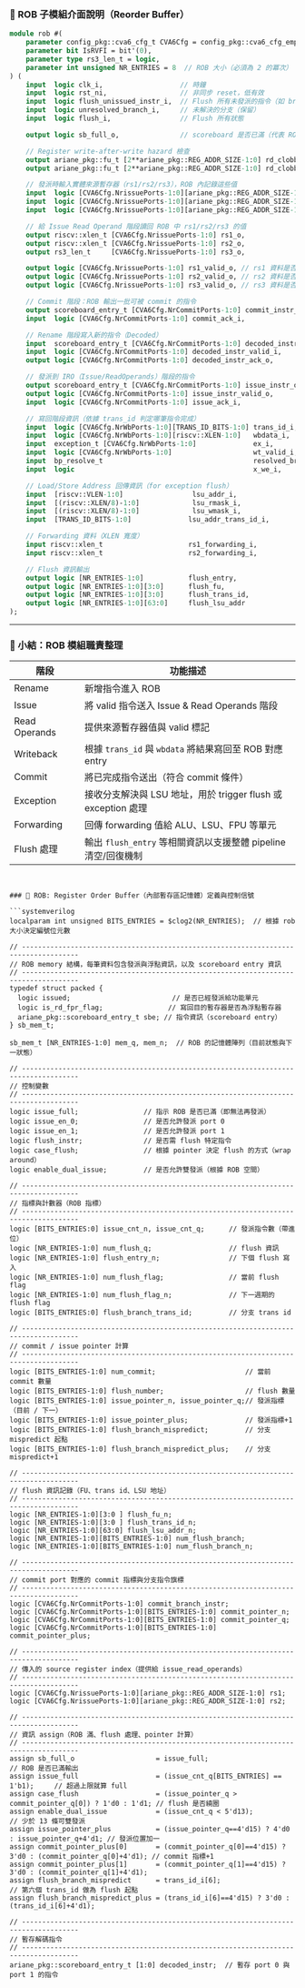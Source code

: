 ### 🧠 ROB 子模組介面說明（Reorder Buffer）

```systemverilog
module rob #(
    parameter config_pkg::cva6_cfg_t CVA6Cfg = config_pkg::cva6_cfg_empty,
    parameter bit IsRVFI = bit'(0),
    parameter type rs3_len_t = logic,
    parameter int unsigned NR_ENTRIES = 8  // ROB 大小（必須為 2 的冪次）
) (
    input  logic clk_i,                   // 時鐘
    input  logic rst_ni,                  // 非同步 reset，低有效
    input  logic flush_unissued_instr_i,  // Flush 所有未發派的指令（如 branch mispredict）
    input  logic unresolved_branch_i,     // 未解決的分支（保留）
    input  logic flush_i,                 // Flush 所有狀態

    output logic sb_full_o,               // scoreboard 是否已滿（代表 ROB 滿了）

    // Register write-after-write hazard 檢查
    output ariane_pkg::fu_t [2**ariane_pkg::REG_ADDR_SIZE-1:0] rd_clobber_gpr_o, // 每個 GPR 寄存器目前的寫入來源功能單元
    output ariane_pkg::fu_t [2**ariane_pkg::REG_ADDR_SIZE-1:0] rd_clobber_fpr_o, // 每個 FPR 寄存器目前的寫入來源功能單元

    // 發派時輸入實體來源暫存器（rs1/rs2/rs3），ROB 內記錄這些值
    input  logic [CVA6Cfg.NrissuePorts-1:0][ariane_pkg::REG_ADDR_SIZE-1:0] rs1_i,
    input  logic [CVA6Cfg.NrissuePorts-1:0][ariane_pkg::REG_ADDR_SIZE-1:0] rs2_i,
    input  logic [CVA6Cfg.NrissuePorts-1:0][ariane_pkg::REG_ADDR_SIZE-1:0] rs3_i,

    // 給 Issue Read Operand 階段讀回 ROB 中 rs1/rs2/rs3 的值
    output riscv::xlen_t [CVA6Cfg.NrissuePorts-1:0] rs1_o,
    output riscv::xlen_t [CVA6Cfg.NrissuePorts-1:0] rs2_o,
    output rs3_len_t     [CVA6Cfg.NrissuePorts-1:0] rs3_o,

    output logic [CVA6Cfg.NrissuePorts-1:0] rs1_valid_o, // rs1 資料是否 valid
    output logic [CVA6Cfg.NrissuePorts-1:0] rs2_valid_o, // rs2 資料是否 valid
    output logic [CVA6Cfg.NrissuePorts-1:0] rs3_valid_o, // rs3 資料是否 valid

    // Commit 階段：ROB 輸出一批可被 commit 的指令
    output scoreboard_entry_t [CVA6Cfg.NrCommitPorts-1:0] commit_instr_o,
    input  logic [CVA6Cfg.NrCommitPorts-1:0] commit_ack_i,

    // Rename 階段寫入新的指令（Decoded）
    input  scoreboard_entry_t [CVA6Cfg.NrCommitPorts-1:0] decoded_instr_i,
    input  logic [CVA6Cfg.NrCommitPorts-1:0] decoded_instr_valid_i,
    output logic [CVA6Cfg.NrCommitPorts-1:0] decoded_instr_ack_o,

    // 發派到 IRO（Issue/ReadOperands）階段的指令
    output scoreboard_entry_t [CVA6Cfg.NrCommitPorts-1:0] issue_instr_o,
    output logic [CVA6Cfg.NrCommitPorts-1:0] issue_instr_valid_o,
    input  logic [CVA6Cfg.NrCommitPorts-1:0] issue_ack_i,

    // 寫回階段資訊（依據 trans_id 判定哪筆指令完成）
    input  logic [CVA6Cfg.NrWbPorts-1:0][TRANS_ID_BITS-1:0] trans_id_i,
    input  logic [CVA6Cfg.NrWbPorts-1:0][riscv::XLEN-1:0]   wbdata_i,
    input  exception_t [CVA6Cfg.NrWbPorts-1:0]              ex_i,
    input  logic [CVA6Cfg.NrWbPorts-1:0]                    wt_valid_i,
    input  bp_resolve_t                                     resolved_branch_i,
    input  logic                                            x_we_i,

    // Load/Store Address 回傳資訊（for exception flush）
    input  [riscv::VLEN-1:0]                 lsu_addr_i,
    input  [(riscv::XLEN/8)-1:0]             lsu_rmask_i,
    input  [(riscv::XLEN/8)-1:0]             lsu_wmask_i,
    input  [TRANS_ID_BITS-1:0]              lsu_addr_trans_id_i,

    // Forwarding 資料（XLEN 寬度）
    input riscv::xlen_t                     rs1_forwarding_i,
    input riscv::xlen_t                     rs2_forwarding_i,

    // Flush 資訊輸出
    output logic [NR_ENTRIES-1:0]           flush_entry,
    output logic [NR_ENTRIES-1:0][3:0]      flush_fu,
    output logic [NR_ENTRIES-1:0][3:0]      flush_trans_id,
    output logic [NR_ENTRIES-1:0][63:0]     flush_lsu_addr
);
```

---

### 📘 小結：ROB 模組職責整理

| 階段         | 功能描述                                                                 |
|--------------|--------------------------------------------------------------------------|
| Rename       | 新增指令進入 ROB                                                         |
| Issue        | 將 valid 指令送入 Issue & Read Operands 階段                            |
| Read Operands| 提供來源暫存器值與 valid 標記                                            |
| Writeback    | 根據 `trans_id` 與 `wbdata` 將結果寫回至 ROB 對應 entry                 |
| Commit       | 將已完成指令送出（符合 commit 條件）                                     |
| Exception    | 接收分支解決與 LSU 地址，用於 trigger flush 或 exception 處理            |
| Forwarding   | 回傳 forwarding 值給 ALU、LSU、FPU 等單元                                |
| Flush 處理    | 輸出 `flush_entry` 等相關資訊以支援整體 pipeline 清空/回復機制          |
```


### 🧠 ROB: Register Order Buffer（內部暫存區記憶體）定義與控制信號

```systemverilog
localparam int unsigned BITS_ENTRIES = $clog2(NR_ENTRIES);  // 根據 rob 大小決定編號位元數

// ------------------------------------------------------------------------------------
// ROB memory 結構，每筆資料包含發派與浮點資訊，以及 scoreboard entry 資訊
// ------------------------------------------------------------------------------------
typedef struct packed {
  logic issued;                         // 是否已經發派給功能單元
  logic is_rd_fpr_flag;                // 寫回目的暫存器是否為浮點暫存器
  ariane_pkg::scoreboard_entry_t sbe; // 指令資訊（scoreboard entry）
} sb_mem_t;

sb_mem_t [NR_ENTRIES-1:0] mem_q, mem_n;  // ROB 的記憶體陣列（目前狀態與下一狀態）

// ------------------------------------------------------------------------------------
// 控制變數
// ------------------------------------------------------------------------------------
logic issue_full;                // 指示 ROB 是否已滿（即無法再發派）
logic issue_en_0;                // 是否允許發派 port 0
logic issue_en_1;                // 是否允許發派 port 1
logic flush_instr;               // 是否需 flush 特定指令
logic case_flush;                // 根據 pointer 決定 flush 的方式（wrap around）
logic enable_dual_issue;         // 是否允許雙發派（根據 ROB 空間）

// ------------------------------------------------------------------------------------
// 指標與計數器（ROB 指標）
// ------------------------------------------------------------------------------------
logic [BITS_ENTRIES:0] issue_cnt_n, issue_cnt_q;      // 發派指令數（帶進位）
logic [NR_ENTRIES-1:0] num_flush_q;                   // flush 資訊
logic [NR_ENTRIES-1:0] flush_entry_n;                 // 下個 flush 寫入
logic [NR_ENTRIES-1:0] num_flush_flag;                // 當前 flush flag
logic [NR_ENTRIES-1:0] num_flush_flag_n;              // 下一週期的 flush flag
logic [BITS_ENTRIES:0] flush_branch_trans_id;         // 分支 trans id

// ------------------------------------------------------------------------------------
// commit / issue pointer 計算
// ------------------------------------------------------------------------------------
logic [BITS_ENTRIES-1:0] num_commit;                      // 當前 commit 數量
logic [BITS_ENTRIES-1:0] flush_number;                    // flush 數量
logic [BITS_ENTRIES-1:0] issue_pointer_n, issue_pointer_q;// 發派指標（目前 / 下一）
logic [BITS_ENTRIES-1:0] issue_pointer_plus;              // 發派指標+1
logic [BITS_ENTRIES-1:0] flush_branch_mispredict;         // 分支 mispredict 起點
logic [BITS_ENTRIES-1:0] flush_branch_mispredict_plus;    // 分支 mispredict+1

// ------------------------------------------------------------------------------------
// flush 資訊記錄（FU、trans id、LSU 地址）
// ------------------------------------------------------------------------------------
logic [NR_ENTRIES-1:0][3:0 ] flush_fu_n;
logic [NR_ENTRIES-1:0][3:0 ] flush_trans_id_n;
logic [NR_ENTRIES-1:0][63:0] flush_lsu_addr_n;
logic [NR_ENTRIES-1:0][BITS_ENTRIES-1:0] num_flush_branch;
logic [NR_ENTRIES-1:0][BITS_ENTRIES-1:0] num_flush_branch_n;

// ------------------------------------------------------------------------------------
// commit port 對應的 commit 指標與分支指令旗標
// ------------------------------------------------------------------------------------
logic [CVA6Cfg.NrCommitPorts-1:0] commit_branch_instr;
logic [CVA6Cfg.NrCommitPorts-1:0][BITS_ENTRIES-1:0] commit_pointer_n;
logic [CVA6Cfg.NrCommitPorts-1:0][BITS_ENTRIES-1:0] commit_pointer_q;
logic [CVA6Cfg.NrCommitPorts-1:0][BITS_ENTRIES-1:0] commit_pointer_plus;

// ------------------------------------------------------------------------------------
// 傳入的 source register index（提供給 issue_read_operands）
// ------------------------------------------------------------------------------------
logic [CVA6Cfg.NrissuePorts-1:0][ariane_pkg::REG_ADDR_SIZE-1:0] rs1;
logic [CVA6Cfg.NrissuePorts-1:0][ariane_pkg::REG_ADDR_SIZE-1:0] rs2;

// ------------------------------------------------------------------------------------
// 資訊 assign（ROB 滿、flush 處理、pointer 計算）
// ------------------------------------------------------------------------------------
assign sb_full_o                    = issue_full;                              // ROB 是否已滿輸出
assign issue_full                   = (issue_cnt_q[BITS_ENTRIES] == 1'b1);     // 超過上限就算 full
assign case_flush                   = (issue_pointer_q > commit_pointer_q[0]) ? 1'd0 : 1'd1; // flush 是否繞圈
assign enable_dual_issue            = (issue_cnt_q < 5'd13);                   // 少於 13 條可雙發派
assign issue_pointer_plus           = (issue_pointer_q==4'd15) ? 4'd0 : issue_pointer_q+4'd1; // 發派位置加一
assign commit_pointer_plus[0]       = (commit_pointer_q[0]==4'd15) ? 3'd0 : (commit_pointer_q[0]+4'd1); // commit 指標+1
assign commit_pointer_plus[1]       = (commit_pointer_q[1]==4'd15) ? 3'd0 : (commit_pointer_q[1]+4'd1);
assign flush_branch_mispredict      = trans_id_i[6];                           // 第六個 trans_id 做為 flush 起點
assign flush_branch_mispredict_plus = (trans_id_i[6]==4'd15) ? 3'd0 : (trans_id_i[6]+4'd1);

// ------------------------------------------------------------------------------------
// 暫存解碼指令
// ------------------------------------------------------------------------------------
ariane_pkg::scoreboard_entry_t [1:0] decoded_instr;  // 暫存 port 0 與 port 1 的指令
```
